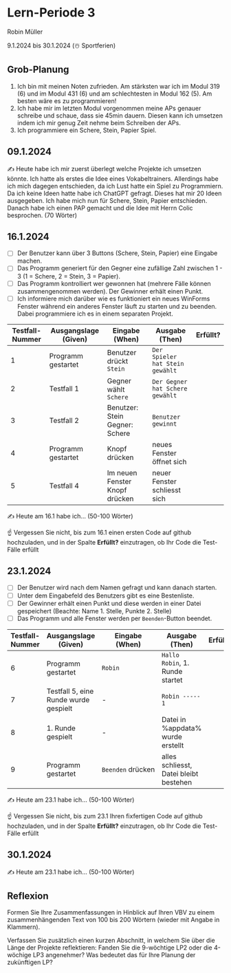 # Lern-Periode 3

Robin Müller

9.1.2024 bis 30.1.2024 (☃️ Sportferien)

## Grob-Planung

1. Ich bin mit meinen Noten zufrieden. Am stärksten war ich im Modul 319 (6) und im Modul 431 (6) und am schlechtesten in Modul 162 (5). Am besten wäre es zu programmieren!
2. Ich habe mir im letzten Modul vorgenommen meine APs genauer schreibe und schaue, dass sie 45min dauern. Diesen kann ich umsetzen indem ich mir genug Zeit nehme beim Schreiben der APs.
3. Ich programmiere ein Schere, Stein, Papier Spiel.

## 09.1.2024

✍️ Heute habe ich mir zuerst überlegt welche Projekte ich umsetzen könnte. Ich hatte als erstes die Idee eines Vokabeltrainers. Allerdings habe ich mich dagegen entschieden, da ich Lust hatte ein Spiel zu Programmiern. Da ich keine Ideen hatte habe ich ChatGPT gefragt. Dieses hat mir 20 Ideen ausgegeben. Ich habe mich nun für Schere, Stein, Papier entschieden. Danach habe ich einen PAP gemacht und die Idee mit Herrn Colic besprochen. (70 Wörter)

## 16.1.2024

- [ ] Der Benutzer kann über 3 Buttons (Schere, Stein, Papier) eine Eingabe machen.
- [ ] Das Programm generiert für den Gegner eine zufällige Zahl zwischen 1 - 3 (1 = Schere, 2 = Stein, 3 = Papier).
- [ ] Das Programm kontrolliert wer gewonnen hat (mehrere Fälle können zusammengenommen werden). Der Gewinner erhält einen Punkt.
- [ ] Ich informiere mich darüber wie es funktioniert ein neues WinForms Fenster während ein anderes Fenster läuft zu starten und zu beenden. Dabei programmiere ich es in einem separaten Projekt.

| Testfall-Nummer | Ausgangslage (Given) | Eingabe (When) | Ausgabe (Then) | Erfüllt? |
| --- | --- | --- | --- | --- |
| 1   | Programm gestartet | Benutzer drückt `Stein` | `Der Spieler hat Stein gewählt` |     |
| 2   | Testfall 1 | Gegner wählt `Schere` | `Der Gegner hat Schere gewählt` |     |
| 3   | Testfall 2 | Benutzer: Stein Gegner: Schere | `Benutzer gewinnt` |     |
| 4   | Programm gestartet | Knopf drücken | neues Fenster öffnet sich |     |
| 5   | Testfall 4 | Im neuen Fenster Knopf drücken | neuer Fenster schliesst sich |     |

✍️ Heute am 16.1 habe ich... (50-100 Wörter)

☝️ Vergessen Sie nicht, bis zum 16.1 einen ersten Code auf github hochzuladen, und in der Spalte **Erfüllt?** einzutragen, ob Ihr Code die Test-Fälle erfüllt

## 23.1.2024

- [ ] Der Benutzer wird nach dem Namen gefragt und kann danach starten.
- [ ] Unter dem Eingabefeld des Benutzers gibt es eine Bestenliste.
- [ ] Der Gewinner erhält einen Punkt und diese werden in einer Datei gespeichert (Beachte: Name 1. Stelle, Punkte 2. Stelle)
- [ ] Das Programm und alle Fenster werden per `Beenden`-Button beendet.

| Testfall-Nummer | Ausgangslage (Given) | Eingabe (When) | Ausgabe (Then) | Erfüllt? |
| --- | --- | --- | --- | --- |
| 6   | Programm gestartet | `Robin` | `Hallo Robin`, 1. Runde startet |     |
| 7   | Testfall 5, eine Runde wurde gespielt | -   | `Robin ----- 1` |     |
| 8   | 1. Runde gespielt | -   | Datei in %appdata% wurde erstellt |     |
| 9   | Programm gestartet | `Beenden` drücken | alles schliesst, Datei bleibt bestehen |     |

✍️ Heute am 23.1 habe ich... (50-100 Wörter)

☝️ Vergessen Sie nicht, bis zum 23.1 Ihren fixfertigen Code auf github hochzuladen, und in der Spalte **Erfüllt?** einzutragen, ob Ihr Code die Test-Fälle erfüllt

## 30.1.2024

✍️ Heute am 23.1 habe ich... (50-100 Wörter)

## Reflexion

Formen Sie Ihre Zusammenfassungen in Hinblick auf Ihren VBV zu einem zusammenhängenden Text von 100 bis 200 Wörtern (wieder mit Angabe in Klammern).

Verfassen Sie zusätzlich einen kurzen Abschnitt, in welchem Sie über die Länge der Projekte reflektieren: Fanden Sie die 9-wöchtige LP2 oder die 4-wöchige LP3 angenehmer? Was bedeutet das für Ihre Planung der zukünftigen LP?
